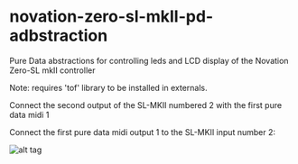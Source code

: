# novation-zero-sl-mkII-pd-adbstraction

Pure Data abstractions for controlling leds and LCD display of the Novation Zero-SL mkII controller

Note: requires 'tof' library to be installed in externals.

Connect the second output of the SL-MKII numbered 2 with the first pure data midi 1

Connect the first pure data midi output 1 to the SL-MKII input number 2:

![alt tag](https://github.com/b1tfl0w/sb-pd-abstractions/tree/main/sl/midi-connections.jpg)
